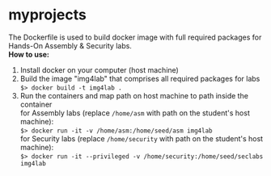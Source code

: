 # myprojects

The Dockerfile is used to build docker image with full required packages for Hands-On Assembly & Security labs. <br>
**How to use:**<br>
1. Install docker on your computer (host machine) <br>
2. Build the image "img4lab" that comprises all required packages for labs <br>
`$> docker build -t img4lab .`  												
3. Run the containers and map path on host machine to path inside the container <br>
for Assembly labs (replace `/home/asm` with path on the student's host machine):<br>
`$> docker run -it -v /home/asm:/home/seed/asm img4lab` <br>
for Security labs (replace `/home/security` with path on the student's host machine):<br>
`$> docker run -it --privileged -v /home/security:/home/seed/seclabs img4lab` <br>
   
